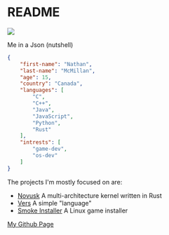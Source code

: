 # README

<img src="https://github-readme-stats.vercel.app/api?username=NathanMcMillan54&count_private=true&show_icons=true">

Me in a Json (nutshell)
```json
{
	"first-name": "Nathan",
	"last-name": "McMillan",
	"age": 15,
	"country": "Canada",
	"languages": [
		"C",
		"C++",
		"Java",
		"JavaScript",
		"Python",
		"Rust"
	],
	"intrests": [
		"game-dev",
		"os-dev"
	]
}
```

The projects I'm mostly focused on are:

- [Novusk](https://github.com/new-kernel/novusk) A multi-architecture kernel written in Rust
- [Vers](https://github.com/vers-lang/vers) A simple "language"
- [Smoke Installer](https://github.com/smoke-installer/smoke-installer-app) A Linux game installer

[My Github Page](https://NathanMcMillan54.github.io/)

